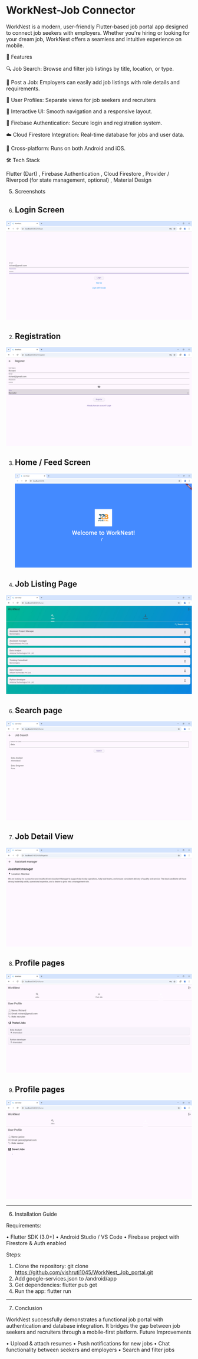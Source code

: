 # WorkNest-Job Connector

WorkNest is a modern, user-friendly Flutter-based job portal app designed to connect job seekers with employers. Whether you're hiring or looking for your dream job, WorkNest offers a seamless and intuitive experience on mobile.

🚀 Features

🔍 Job Search: Browse and filter job listings by title, location, or type.

🧾 Post a Job: Employers can easily add job listings with role details and requirements.

👤 User Profiles: Separate views for job seekers and recruiters

💬 Interactive UI: Smooth navigation and a responsive layout.

🔐 Firebase Authentication: Secure login and registration system.

☁️ Cloud Firestore Integration: Real-time database for jobs and user data.

📱 Cross-platform: Runs on both Android and iOS.

🛠️ Tech Stack

Flutter (Dart)
, Firebase Authentication
, Cloud Firestore
, Provider / Riverpod (for state management, optional)
, Material Design

5.	Screenshots
   
1.	## Login Screen
![Login](assets/login1.png)
 
2.	## Registration
  ![Register](assets/register.png)
 
3.	## Home / Feed Screen
    ![Home](assets/splash.png)
 
4.	## Job Listing Page
  ![list_job](assets/list.jpg)

6.	## Search page
  ![search](assets/search_2.png)
  
7.	## Job Detail View
   ![deatil](assets/job_desc.png)
 
8.	## Profile pages
  ![profile](assets/rec_pro.png)
 
9.	## Profile pages
  ![profile](assets/seek_pro.png)
 
________________________________________
6.	Installation Guide
   
Requirements:

•	Flutter SDK (3.0+)
•	Android Studio / VS Code
•	Firebase project with Firestore & Auth enabled

Steps:

1.	Clone the repository:
git clone https://github.com/vishruti1045/WorkNest_Job_portal.git
2.	Add google-services.json to /android/app
3.	Get dependencies:
flutter pub get
4.	Run the app:
flutter run
________________________________________
7.	Conclusion
   
WorkNest successfully demonstrates a functional job portal with authentication and database integration. It bridges the gap between job seekers and recruiters through a mobile-first platform.
Future Improvements

•	Upload & attach resumes
•	Push notifications for new jobs
•	Chat functionality between seekers and employers
•	Search and filter jobs

